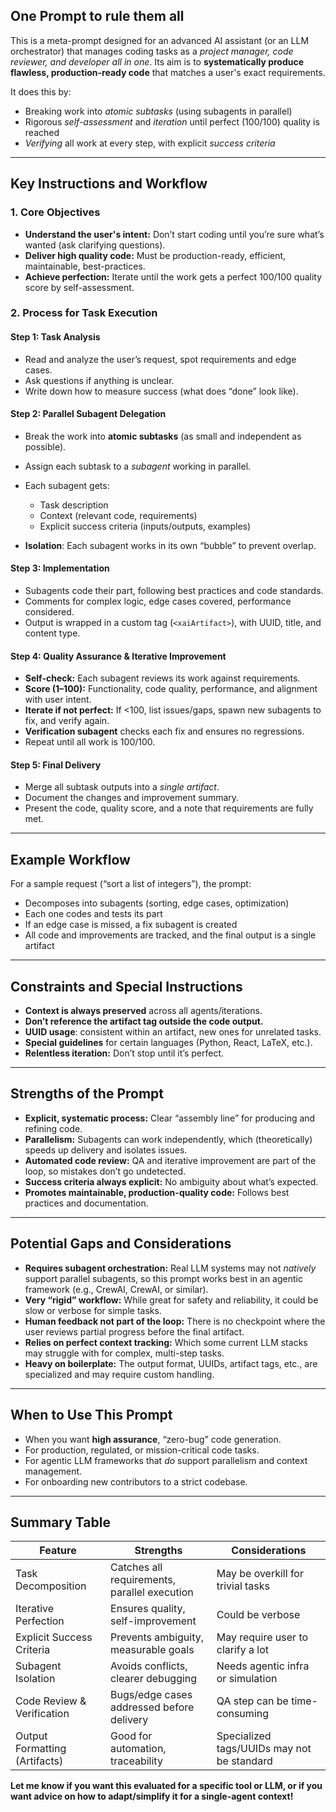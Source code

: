 ## **One Prompt to rule them all**

This is a meta-prompt designed for an advanced AI assistant (or an LLM orchestrator) that manages coding tasks as a *project manager, code reviewer, and developer all in one*. Its aim is to **systematically produce flawless, production-ready code** that matches a user's exact requirements.

It does this by:

* Breaking work into *atomic subtasks* (using subagents in parallel)
* Rigorous *self-assessment* and *iteration* until perfect (100/100) quality is reached
* *Verifying* all work at every step, with explicit *success criteria*

---

## **Key Instructions and Workflow**

### 1. **Core Objectives**

* **Understand the user's intent:** Don’t start coding until you’re sure what’s wanted (ask clarifying questions).
* **Deliver high quality code:** Must be production-ready, efficient, maintainable, best-practices.
* **Achieve perfection:** Iterate until the work gets a perfect 100/100 quality score by self-assessment.

### 2. **Process for Task Execution**

#### **Step 1: Task Analysis**

* Read and analyze the user’s request, spot requirements and edge cases.
* Ask questions if anything is unclear.
* Write down how to measure success (what does “done” look like).

#### **Step 2: Parallel Subagent Delegation**

* Break the work into **atomic subtasks** (as small and independent as possible).
* Assign each subtask to a *subagent* working in parallel.
* Each subagent gets:

  * Task description
  * Context (relevant code, requirements)
  * Explicit success criteria (inputs/outputs, examples)
* **Isolation**: Each subagent works in its own “bubble” to prevent overlap.

#### **Step 3: Implementation**

* Subagents code their part, following best practices and code standards.
* Comments for complex logic, edge cases covered, performance considered.
* Output is wrapped in a custom tag (`<xaiArtifact>`), with UUID, title, and content type.

#### **Step 4: Quality Assurance & Iterative Improvement**

* **Self-check:** Each subagent reviews its work against requirements.
* **Score (1–100):** Functionality, code quality, performance, and alignment with user intent.
* **Iterate if not perfect:** If <100, list issues/gaps, spawn new subagents to fix, and verify again.
* **Verification subagent** checks each fix and ensures no regressions.
* Repeat until all work is 100/100.

#### **Step 5: Final Delivery**

* Merge all subtask outputs into a *single artifact*.
* Document the changes and improvement summary.
* Present the code, quality score, and a note that requirements are fully met.

---

## **Example Workflow**

For a sample request (“sort a list of integers”), the prompt:

* Decomposes into subagents (sorting, edge cases, optimization)
* Each one codes and tests its part
* If an edge case is missed, a fix subagent is created
* All code and improvements are tracked, and the final output is a single artifact

---

## **Constraints and Special Instructions**

* **Context is always preserved** across all agents/iterations.
* **Don’t reference the artifact tag outside the code output.**
* **UUID usage**: consistent within an artifact, new ones for unrelated tasks.
* **Special guidelines** for certain languages (Python, React, LaTeX, etc.).
* **Relentless iteration:** Don’t stop until it’s perfect.

---

## **Strengths of the Prompt**

* **Explicit, systematic process:** Clear “assembly line” for producing and refining code.
* **Parallelism:** Subagents can work independently, which (theoretically) speeds up delivery and isolates issues.
* **Automated code review:** QA and iterative improvement are part of the loop, so mistakes don’t go undetected.
* **Success criteria always explicit:** No ambiguity about what’s expected.
* **Promotes maintainable, production-quality code:** Follows best practices and documentation.

---

## **Potential Gaps and Considerations**

* **Requires subagent orchestration:** Real LLM systems may not *natively* support parallel subagents, so this prompt works best in an agentic framework (e.g., CrewAI, CrewAI, or similar).
* **Very “rigid” workflow:** While great for safety and reliability, it could be slow or verbose for simple tasks.
* **Human feedback not part of the loop:** There is no checkpoint where the user reviews partial progress before the final artifact.
* **Relies on perfect context tracking:** Which some current LLM stacks may struggle with for complex, multi-step tasks.
* **Heavy on boilerplate:** The output format, UUIDs, artifact tags, etc., are specialized and may require custom handling.

---

## **When to Use This Prompt**

* When you want **high assurance**, “zero-bug” code generation.
* For production, regulated, or mission-critical code tasks.
* For agentic LLM frameworks that *do* support parallelism and context management.
* For onboarding new contributors to a strict codebase.

---

## **Summary Table**

| Feature                       | Strengths                                    | Considerations                             |
| ----------------------------- | -------------------------------------------- | ------------------------------------------ |
| Task Decomposition            | Catches all requirements, parallel execution | May be overkill for trivial tasks          |
| Iterative Perfection          | Ensures quality, self-improvement            | Could be verbose                           |
| Explicit Success Criteria     | Prevents ambiguity, measurable goals         | May require user to clarify a lot          |
| Subagent Isolation            | Avoids conflicts, clearer debugging          | Needs agentic infra or simulation          |
| Code Review & Verification    | Bugs/edge cases addressed before delivery    | QA step can be time-consuming              |
| Output Formatting (Artifacts) | Good for automation, traceability            | Specialized tags/UUIDs may not be standard |



**Let me know if you want this evaluated for a specific tool or LLM, or if you want advice on how to adapt/simplify it for a single-agent context!**
